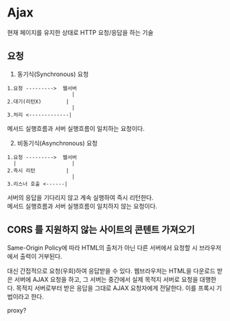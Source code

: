 # Ajax 
현재 페이지를 유지한 상태로 HTTP 요청/응답을 하는 기술

## 요청
1) 동기식(Synchronous) 요청
```
1.요청 --------->  웹서버
                     | 
2.대기(리턴X)        |
                     |
3.처리 <-------------|
```
메서드 실행흐름과 서버 실행흐름이 일치하는 요청이다.

2) 비동기식(Asynchronous) 요청
```
1.요청 --------->  웹서버
  |                  | 
2.즉시 리턴          |
                     |
3.리스너 호출 <------|
```
서버의 응답을 기다리지 않고 계속 실행하여 즉시 리턴한다.  
메서드 실행흐름과 서버 실행흐름이 일치하지 않는 요청이다.

## CORS 를 지원하지 않는 사이트의 콘텐트 가져오기
Same-Origin Policy에 따라 HTML의 출처가 아닌 다른 서버에서 요청할 시 브라우저에서 출력이 거부된다.

대신 간접적으로 요청(우회)하여 응답받을 수 있다. 웹브라우저는 HTML을 다운로드 받은 서버에 AJAX 요청을 하고, 그 서버는 중간에서 실제 목적지 서버로 요청을 대행한다. 목적지 서버로부터 받은 응답을 그대로 AJAX 요청자에게 전달한다. 이를 프록시 기법이라고 한다. 

proxy?


